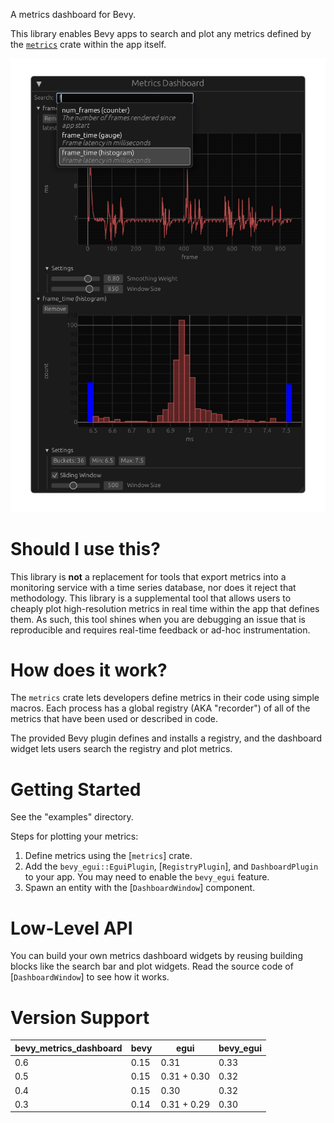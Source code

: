 A metrics dashboard for Bevy.

This library enables Bevy apps to search and plot any metrics defined by
the [`metrics`](https://metrics.rs/) crate within the app itself.

![screen](https://raw.githubusercontent.com/bonsairobo/bevy_metrics_dashboard/main/images/screen.png)

# Should I use this?

This library is **not** a replacement for tools that export metrics into
a monitoring service with a time series database, nor does it reject that
methodology. This library is a supplemental tool that allows users to cheaply
plot high-resolution metrics in real time within the app that defines them. As
such, this tool shines when you are debugging an issue that is reproducible and
requires real-time feedback or ad-hoc instrumentation.

# How does it work?

The `metrics` crate lets developers define metrics in their code using simple
macros. Each process has a global registry (AKA "recorder") of all of the
metrics that have been used or described in code.

The provided Bevy plugin defines and installs a registry, and the dashboard
widget lets users search the registry and plot metrics.

# Getting Started

See the "examples" directory.

Steps for plotting your metrics:

  1. Define metrics using the [`metrics`] crate.
  1. Add the `bevy_egui::EguiPlugin`, [`RegistryPlugin`], and `DashboardPlugin`
     to your app. You may need to enable the `bevy_egui` feature.
  1. Spawn an entity with the [`DashboardWindow`] component.

# Low-Level API

You can build your own metrics dashboard widgets by reusing building blocks like
the search bar and plot widgets. Read the source code of [`DashboardWindow`] to
see how it works.

# Version Support

| bevy_metrics_dashboard | bevy | egui        | bevy_egui |
|------------------------|------|-------------|-----------|
| 0.6                    | 0.15 | 0.31        | 0.33      |
| 0.5                    | 0.15 | 0.31 + 0.30 | 0.32      |
| 0.4                    | 0.15 | 0.30        | 0.32      |
| 0.3                    | 0.14 | 0.31 + 0.29 | 0.30      |

